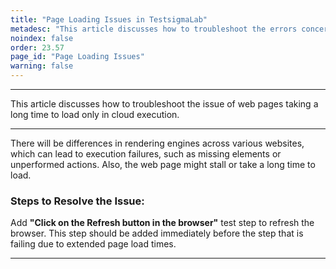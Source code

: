 ```yaml
---
title: "Page Loading Issues in TestsigmaLab"
metadesc: "This article discusses how to troubleshoot the errors concerning page loading | Learn how to troubleshoot errors with page loading in cloud executions"
noindex: false
order: 23.57
page_id: "Page Loading Issues"
warning: false
---
```


---

This article discusses how to troubleshoot the issue of web pages taking a long time to load only in cloud execution. 

---

There will be differences in rendering engines across various websites, which can lead to execution failures, such as missing elements or unperformed actions. Also, the web page might stall or take a long time to load.


### **Steps to Resolve the Issue:**

Add **"Click on the Refresh button in the browser"** test step to refresh the browser. This step should be added immediately before the step that is failing due to extended page load times.


---